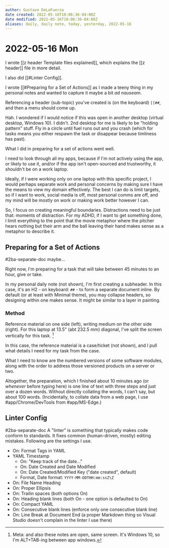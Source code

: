```yaml
---
author: Gustavo DeLaFuerza
date created: 2022-05-16T10:06:36-04:00Z
date modified: 2022-05-16T10:06:36-04:00Z
aliases: daily, daily note, today, yesterday, 2022-05-16
---
```


# 2022-05-16 Mon

I wrote [[z header Template files explained]], which explains the [[z header]] file in more detail.

I also did [[#Linter Config]].

I wrote [[#Preparing for a Set of Actions]] as I made a teeny thing in my personal notes and wanted to capture it maybe a bit *ad nauseam*.

Referencing a header (sub-topic) you've created is (on the keyboard) `[[##`, and then a menu should come up.

Hah. I wondered if I would notice if this was open in another desktop (virtual desktop, Windows 10). I didn't. 2nd desktop for me is likely to be "holding pattern" stuff. Fly in a circle until fuel runs out and you crash (which for tasks means you either respawn the task or disappear because timliness has past). 

What I did in preparing for a set of actions went well.

I need to look through all my apps, because if I'm not actively using the app, or likely to use it, and/or if the app isn't open-sourced and trustworthy, it shouldn't be on a work laptop. 

Ideally, if I were working only on one laptop with this specific project, I would perhaps separate work and personal concerns by making sure I have the means to view my domain effectively. The best I can do is limit targets, so if I want to work, social media is off, most personal comms are off, and my mind will be mostly on work or making work better however I can.

So, I focus on creating meaningful boundaries. Distractions need to be just that: moments of distraction. For my ADHD, if I want to get something done, I limit everything to the point that the movie metaphor where the pitcher hears nothing but their arm and the ball leaving their hand makes sense as a metaphor to describe it.

## Preparing for a Set of Actions

#2ba-separate-doc maybe... 

Right now, I'm preparing for a task that will take between 45 minutes to an hour, give or take. 

In my personal daily note (not shown), I'm first creating a subheader. In this case, it's an H2 - on keyboard: `##` - to form a separate document inline. By default (or at least with Minimal theme), you may collapse headers, so designing within one makes sense. It might be similar to a layer in painting.

### Method

Reference material on one side (left), writing medium on the other side (right). For this laptop at 13.5" (abt 232.5 mm) diagonal, I've split the screen vertically for this task. [^1]

In this case, the reference material is a case/ticket (not shown), and I pull what details I need for my task from the case.

What I need to know are the numbered versions of some software modules, along with the order to address those versioned products on a server or two. 

Altogether, the preparation, which I finished about 10 minutes ago (or *whenever* before typing here) is one line of text with three steps and just over a dozen words. Without directly collating the words, I can't say, but about 100 words. (Incidentally, to collate data from a web page, I use #app/Chrome/DevTools from #app/MS-Edge.)

## Linter Config

#2ba-separate-doc A "linter" is something that typically makes code conform to standards. It fixes common (human-driven, mostly) editing mistakes. Following are the settings I use.

- On: Format Tags in YAML
- YAML Timestamp
  - On: "Keep track of the date..."
  - On: Date Created and Date Modified
  - On: Date Created/Modified Key ("date created", default)
  - Format, Date format: `YYYY-MM-DDTHH:mm:ssZ\Z`
- On: File Name Heading
- On: Proper Ellipsis
- On: Trailin spaces (both options On)
- On: Heading blank lines (both On - one option is defaulted to On)
- On: Compact YAML
- On: Consecutive blank lines (enforce only one consecutive blank line)
- On: Line Break at Document End (a proper Markdown thing so Visual Studio doesn't complain in the linter I use there)

[^1]: Meta: and also these notes are open, same screen. It's Windows 10, so I'm ALT+TAB-ing between app windows.